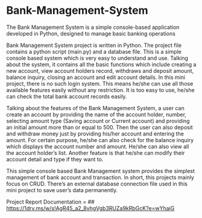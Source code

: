 # Bank-Management-System
The Bank Management System is a simple console-based application developed in Python, designed to manage basic banking operations

Bank Management System project is written in Python. The project file contains a python script (main.py) and a database file. This is a simple console based system which is very easy to understand and use. Talking about the system, it contains all the basic functions which include creating a new account, view account holders record, withdraws and deposit amount, balance inquiry, closing an account and edit account details. In this mini project, there is no such login system. This means he/she can use all those available features easily without any restriction. It is too easy to use, he/she can check the total bank account records easily.

Talking about the features of the Bank Management System, a user can create an account by providing the name of the account holder, number, selecting amount type (Saving account or Current account) and providing an initial amount more than or equal to 500. Then the user can also deposit and withdraw money just by providing his/her account and entering the amount. For certain purpose, he/she can also check for the balance inquiry which displays the account number and amount. He/she can also view all the account holder’s list. Another feature is that he/she can modify their account detail and type if they want to.

This simple console based Bank Management system provides the simplest management of bank account and transaction. In short, this projects mainly focus on CRUD. There’s an external database connection file used in this mini project to save user’s data permanently.

Project Report Documentation = ## https://1drv.ms/w/s!AgR45_a2_8vhgVgb3RUZa9kRbGcK?e=wYhaiG
